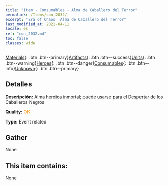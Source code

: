 ```yaml
---
title: "Item - Consumables - Alma de Caballero del Terror"
permalink: /Items/con_2032/
excerpt: "Era of Chaos  Alma de Caballero del Terror"
last_modified_at: 2021-04-11
locale: es
ref: "con_2032.md"
toc: false
classes: wide
---
```

 [Materials](/es/Items/){: .btn .btn--primary}[Artifacts](/es/Items/Artifacts/){: .btn .btn--success}[Units](/es/Items/Units/){: .btn .btn--warning}[Heroes](/es/Items/Heroes/){: .btn .btn--danger}[Consumables](/es/Items/Consumables/){: .btn .btn--info}[Unknown](/es/Items/Unknown/){: .btn .btn--primary}

## Detalles
 **Descripción:** Alma heroica inmortal; puede usarse para el Despertar de los Caballeros Negros

 **Quality:** <span style="color: #FF8C00">OK</span>

 **Type:** Event related

## Gather

  None

## This item contains:

  None

